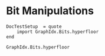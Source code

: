 Bit Manipulations
================

```@meta
DocTestSetup  = quote
    import GraphIdx.Bits.hyperfloor
end
```

```@docs
GraphIdx.Bits.hyperfloor
```

